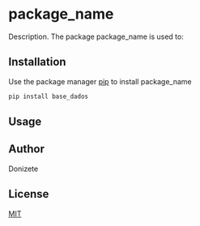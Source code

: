 # package_name

Description. 
The package package_name is used to:


## Installation

Use the package manager [pip](https://pip.pypa.io/en/stable/) to install package_name

```bash
pip install base_dados
```

## Usage



## Author
Donizete

## License
[MIT](https://choosealicense.com/licenses/mit/)